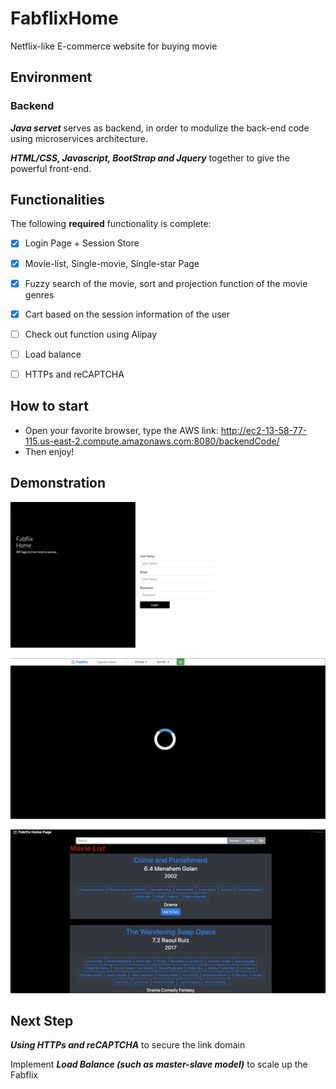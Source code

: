 # FabflixHome
Netflix-like E-commerce website for buying movie

## Environment

### Backend
***Java servet*** serves as backend, in order to modulize the back-end code using microservices architecture.

***HTML/CSS, Javascript, BootStrap and Jquery*** together to give the powerful front-end.

## Functionalities

[//]: # "Write [x] to mark off what was accomplished.<br/>"

The following **required** functionality is complete:

* [x] Login Page + Session Store
* [x] Movie-list, Single-movie, Single-star Page
* [x] Fuzzy search of the movie, sort and projection function of the movie genres
* [x] Cart based on the session information of the user
* [ ] Check out function using Alipay
* [ ] Load balance
* [ ] HTTPs and reCAPTCHA

  
## How to start
* Open your favorite browser, type the AWS link: http://ec2-13-58-77-115.us-east-2.compute.amazonaws.com:8080/backendCode/
* Then enjoy!

## Demonstration

![image](https://github.com/SimonZhou96/FabflixHome/blob/master/Code/src/main/materials/login.png)

![image](https://github.com/SimonZhou96/FabflixHome/blob/master/Code/src/main/materials/Loader.png)

![image](https://github.com/SimonZhou96/FabflixHome/blob/master/Code/src/main/materials/MovieListv2.png)


## Next Step

***Using HTTPs and reCAPTCHA***  to secure the link domain

Implement ***Load Balance (such as master-slave model)*** to scale up the Fabflix

